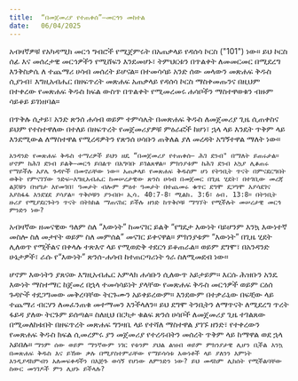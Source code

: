 ```yaml
---
title:  “በመጀመሪያ የተጠቀሰ”—መርኅን መከተል
date:   06/04/2025
---
```


አብዛኛዎቹ የአካዳሚክ መርኅ ግብሮች የሚጀምሩት በአጠቃላይ የዳሰሳ ኮርስ ("101") ነው። ይህ ኮርስ ሰፊ እና መሰረታዊ መርኅዎችን የሚሸፍን እንደመሆኑ፣ ትምህርቱን በጥልቀት ለመመርመር በሚደረግ እንቅስቃሴ ለ ተጨማሪ ሀሳብ መሰረት ይሆናል። በተመሳሳይ አንድ ሰው መላውን መጽሐፍ ቅዱስ ሲያነብ፣ እግዚአብሔር በዘፍጥረት መጽሐፍ አጠቃላይ የዳሰሳ ኮርስ ማስቀመጡንና በዚህም በተቀረው የመጽሐፍ ቅዱስ ክፍል ውስጥ በጥልቀት የሚመረመሩ ሐሳቦችን ማስተዋወቁን ብዙም ሳይቆይ ይገነዘባል።

በጥቅሉ ሲታይ፣ አንድ ጽንሰ ሐሳብ ወይም ተምሳሌት በመጽሐፍ ቅዱስ ለመጀመሪያ ጊዜ ሲጠቀስና ይህም የተስተዋለው በተለይ በዘፍጥረት የመጀመሪያዎቹ ምዕራፎች ከሆነ፣ ኋላ ላይ እንዴት ጥቅም ላይ እንደሚውል ለማስተዋል የሚረዳዎትን የጽንሰ ሀሳቡን ጠቅለል ያለ መረዳት አግኝተዋል ማለት ነው።

`አንዳንድ የመጽሐፍ ቅዱስ ተማሪዎች ይህን ዘዴ “በመጀመሪያ የተጠቀሰ— ሕገ ደንብ" በማለት ይጠሩታል። ሆኖም ከሕገ ደንብ ይልቅ—መርኅ ይበልጥ በአግባቡ ይገልጸዋል። ምክንያቱም ከሕገ ደንብ አኳያ ሊቆጠሩ የማይችሉ አያሌ ጉዳዮች በመኖራቸው ነው። አጠቃላይ የመጽሐፍ ቅዱስም ሆነ የትንቢት ጥናት በምናደርግበት ወቅት የምናገኘው ንድፍ—እግዚአብሔር ከመሠረታዊው ጽንስ ሀሳብ በመጀመር በጊዜ ሂደት፣ በተገቢው መረጃ ልጆቹን በዝግታ እየመገበ፣ ዓመታት ብሎም ምዕተ ዓመታት በተጨመሩ ቁጥር ደግሞ ደጋግሞ እያሳደገና እያስፋፋ እንደሄደ ያሳያል። ጥቅሶቹን ያንብቡ፡ ኢሳ. 40:7-8፣ ሚልክ. 3:6፣ ዕብ. 13:8። በትንቢት ዙሪያ የሚያደርጉትን ጥናት በትክክል ማጠናከር ይችሉ ዘንድ ከጥቅሶቹ ማግኘት የሚችሉት መሠረታዊ መርኅ ምንድን ነው?`

አብዛኛው ዘመናዊው ዓለም ስለ “እውነት” ከመናገር ይልቅ “የግዴታ እውነት ባይሆንም እንኳ እውነተኛ መስሎ ስለ መታየት ወይም ስለ መምሰል” መናገር ይቀናዋል። ምክንያቱም “እውነት” በጊዜ ሂደት ሊለወጥ የሚችልና በቀላሉ ተጽእኖ ላይ የሚወድቅ ተደርጎ ይቆጠራል። ወይም ደግሞ፣ በአንዳንድ ሁኔታዎች፣ ራሱ የ“እውነት” ጽንሰ-ሐሳብ ከተጠርጣሪነት ጎራ ስለሚመደብ ነው።

ሆኖም እውነትን ያጸናው እግዚአብሔር አምላክ ሐሳቡን ሲለውጥ አይታይም። እርሱ ሕዝቡን አንዴ እውነት ማስተማር ከጀመረ በኋላ ተመሳሳይነት ያላቸው የመጽሐፍ ቅዱስ መርኅዎች ወይም ርዕሰ ጉዳዮች ተደጋግመው መቅረባቸው ትርጉሙን አይቀይረውም። እንደውም በተቃራኒው በፍቺው ላይ ተጨማሪ ብርሃን ለመፈንጠቁ መተማመን እንችላለን። ይህ ደግሞ ትንቢትን ለማጥናት ለሚደረግ ጥረት ፋይዳ ያለው ትርጉም ይሰጣል። ስለዚህ በርካታ ቁልፍ ጽንሰ ሀሳቦች ለመጀመሪያ ጊዜ ተገልጸው በሚመለከቱበት በዘፍጥረት መጽሐፍ ግንዛቤ ላይ የተሻለ ማስተዋል ያገኙ ዘንድ፣ የተቀረውን የመጽሐፍ ቅዱስ ክፍል ሲመረምሩ ያን መጀመሪያ የተረዱበትን መሰረት ጥቅም ላይ ከማዋል ወደ ኋላ አይበሉ። `ማንም ሰው ወይም ማንኛውም ነገር የቱንም ያህል ልዝብ ወይም ምክንያታዊ ሊሆን ቢችል እንኳ በመጽሐፍ ቅዱስ እና ይኸው ቃሉ በሚያስተምራቸው የማይሳሳቱ እውነቶች ላይ ያለንን እምነት እንዲያዳክምብን አለመፍቀዳችን በእጅጉ ወሳኝ የሆነው ለምንድን ነው? ይህ መዳከም ሊከሰት የሚችልባቸው ስውር መንገዶች ምን ሊሆኑ ይችላሉ?`
